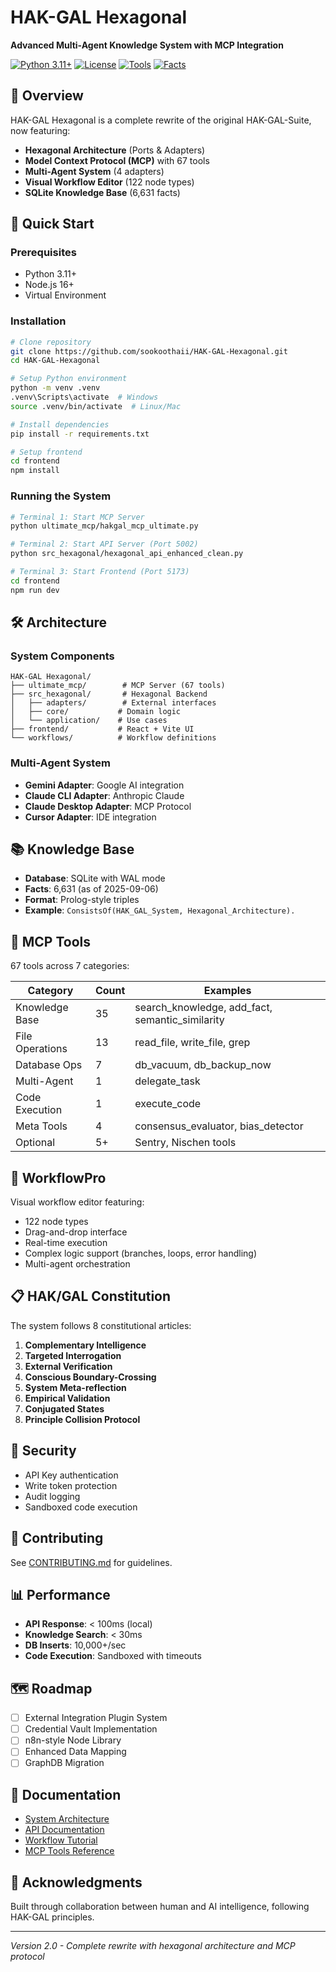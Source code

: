 # HAK-GAL Hexagonal

**Advanced Multi-Agent Knowledge System with MCP Integration**

[![Python 3.11+](https://img.shields.io/badge/python-3.11+-blue.svg)](https://www.python.org/downloads/)
[![License](https://img.shields.io/badge/license-MIT-green.svg)](LICENSE)
[![Tools](https://img.shields.io/badge/MCP%20Tools-67-orange.svg)](ultimate_mcp/)
[![Facts](https://img.shields.io/badge/Knowledge%20Facts-6631-purple.svg)](hexagonal_kb.db)

## 🎯 Overview

HAK-GAL Hexagonal is a complete rewrite of the original HAK-GAL-Suite, now featuring:
- **Hexagonal Architecture** (Ports & Adapters)
- **Model Context Protocol (MCP)** with 67 tools
- **Multi-Agent System** (4 adapters)
- **Visual Workflow Editor** (122 node types)
- **SQLite Knowledge Base** (6,631 facts)

## 🚀 Quick Start

### Prerequisites
- Python 3.11+
- Node.js 16+
- Virtual Environment

### Installation

```bash
# Clone repository
git clone https://github.com/sookoothaii/HAK-GAL-Hexagonal.git
cd HAK-GAL-Hexagonal

# Setup Python environment
python -m venv .venv
.venv\Scripts\activate  # Windows
source .venv/bin/activate  # Linux/Mac

# Install dependencies
pip install -r requirements.txt

# Setup frontend
cd frontend
npm install
```

### Running the System

```bash
# Terminal 1: Start MCP Server
python ultimate_mcp/hakgal_mcp_ultimate.py

# Terminal 2: Start API Server (Port 5002)
python src_hexagonal/hexagonal_api_enhanced_clean.py

# Terminal 3: Start Frontend (Port 5173)
cd frontend
npm run dev
```

## 🛠️ Architecture

### System Components
```
HAK-GAL Hexagonal/
├── ultimate_mcp/        # MCP Server (67 tools)
├── src_hexagonal/       # Hexagonal Backend
│   ├── adapters/        # External interfaces
│   ├── core/           # Domain logic
│   └── application/    # Use cases
├── frontend/           # React + Vite UI
└── workflows/          # Workflow definitions
```

### Multi-Agent System
- **Gemini Adapter**: Google AI integration
- **Claude CLI Adapter**: Anthropic Claude
- **Claude Desktop Adapter**: MCP Protocol
- **Cursor Adapter**: IDE integration

## 📚 Knowledge Base

- **Database**: SQLite with WAL mode
- **Facts**: 6,631 (as of 2025-09-06)
- **Format**: Prolog-style triples
- **Example**: `ConsistsOf(HAK_GAL_System, Hexagonal_Architecture).`

## 🔧 MCP Tools

67 tools across 7 categories:

| Category | Count | Examples |
|----------|-------|----------|
| Knowledge Base | 35 | search_knowledge, add_fact, semantic_similarity |
| File Operations | 13 | read_file, write_file, grep |
| Database Ops | 7 | db_vacuum, db_backup_now |
| Multi-Agent | 1 | delegate_task |
| Code Execution | 1 | execute_code |
| Meta Tools | 4 | consensus_evaluator, bias_detector |
| Optional | 5+ | Sentry, Nischen tools |

## 🎨 WorkflowPro

Visual workflow editor featuring:
- 122 node types
- Drag-and-drop interface
- Real-time execution
- Complex logic support (branches, loops, error handling)
- Multi-agent orchestration

## 📋 HAK/GAL Constitution

The system follows 8 constitutional articles:
1. **Complementary Intelligence**
2. **Targeted Interrogation**
3. **External Verification**
4. **Conscious Boundary-Crossing**
5. **System Meta-reflection**
6. **Empirical Validation**
7. **Conjugated States**
8. **Principle Collision Protocol**

## 🔐 Security

- API Key authentication
- Write token protection  
- Audit logging
- Sandboxed code execution

## 🤝 Contributing

See [CONTRIBUTING.md](docs/CONTRIBUTING.md) for guidelines.

## 📊 Performance

- **API Response**: < 100ms (local)
- **Knowledge Search**: < 30ms
- **DB Inserts**: 10,000+/sec
- **Code Execution**: Sandboxed with timeouts

## 🗺️ Roadmap

- [ ] External Integration Plugin System
- [ ] Credential Vault Implementation
- [ ] n8n-style Node Library  
- [ ] Enhanced Data Mapping
- [ ] GraphDB Migration

## 📄 Documentation

- [System Architecture](docs/ARCHITECTURE.md)
- [API Documentation](docs/API.md)
- [Workflow Tutorial](PROJECT_HUB/WORKFLOW_TUTORIAL.md)
- [MCP Tools Reference](docs/MCP_TOOLS_REFERENCE.md)

## 🙏 Acknowledgments

Built through collaboration between human and AI intelligence, following HAK-GAL principles.

---

*Version 2.0 - Complete rewrite with hexagonal architecture and MCP protocol*
